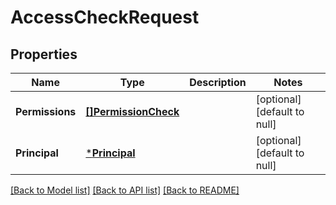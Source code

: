# AccessCheckRequest

## Properties
Name | Type | Description | Notes
------------ | ------------- | ------------- | -------------
**Permissions** | [**[]PermissionCheck**](PermissionCheck.md) |  | [optional] [default to null]
**Principal** | [***Principal**](Principal.md) |  | [optional] [default to null]

[[Back to Model list]](../README.md#documentation-for-models) [[Back to API list]](../README.md#documentation-for-api-endpoints) [[Back to README]](../README.md)

